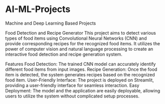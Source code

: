 # AI-ML-Projects
Machine and Deep Learning Based Projects

Food Detection and Recipe Generator
This project aims to detect various types of food items using Convolutional Neural Networks (CNN) and provide corresponding recipes for the recognized food items. It utilizes the power of computer vision and natural language processing to create an interactive food detection and recipe generation system.

Features
Food Detection: The trained CNN model can accurately identify different food items from input images.
Recipe Generation: Once the food item is detected, the system generates recipes based on the recognized food item.
User-Friendly Interface: The project is deployed on Streamlit, providing a user-friendly interface for seamless interaction.
Easy Deployment: The model and the application are easily deployable, allowing users to utilize the system without complicated setup processes.
